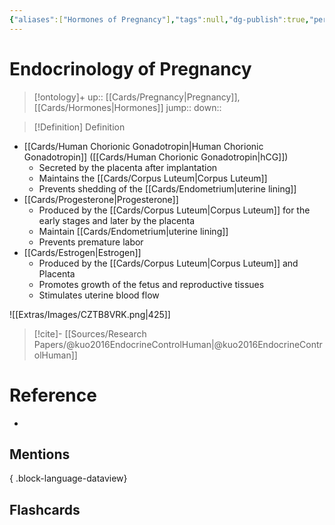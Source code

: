 ```yaml
---
{"aliases":["Hormones of Pregnancy"],"tags":null,"dg-publish":true,"permalink":"/cards/endocrinology-of-pregnancy/","dgPassFrontmatter":true}
---
```


# Endocrinology of Pregnancy

> [!ontology]+
> up:: [[Cards/Pregnancy\|Pregnancy]], [[Cards/Hormones\|Hormones]]
> jump:: 
> down:: 

> [!Definition] Definition

- [[Cards/Human Chorionic Gonadotropin\|Human Chorionic Gonadotropin]] ([[Cards/Human Chorionic Gonadotropin\|hCG]])
	- Secreted by the placenta after implantation
	- Maintains the [[Cards/Corpus Luteum\|Corpus Luteum]]
	- Prevents shedding of the [[Cards/Endometrium\|uterine lining]]
- [[Cards/Progesterone\|Progesterone]]
	- Produced by the [[Cards/Corpus Luteum\|Corpus Luteum]] for the early stages and later by the placenta
	- Maintain [[Cards/Endometrium\|uterine lining]]
	- Prevents premature labor
- [[Cards/Estrogen\|Estrogen]]
	- Produced by the [[Cards/Corpus Luteum\|Corpus Luteum]] and Placenta
	- Promotes growth of the fetus and reproductive tissues
	- Stimulates uterine blood flow

![[Extras/Images/CZTB8VRK.png\|425]]

> [!cite]-
> [[Sources/Research Papers/@kuo2016EndocrineControlHuman\|@kuo2016EndocrineControlHuman]]

# Reference

- 

## Mentions


{ .block-language-dataview}

## Flashcards